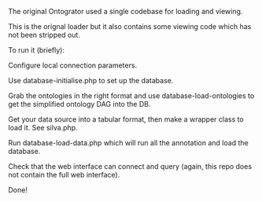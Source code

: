 The original Ontogrator used a single codebase for loading and viewing.

This is the orignal loader but it also contains some viewing code which has not
been stripped out.

To run it (briefly):

Configure local connection parameters.

Use database-initialise.php to set up the database.

Grab the ontologies in the right format and use database-load-ontologies to get the simplified ontology DAG into the DB.

Get your data source into a tabular format, then make a wrapper class to load it.  See silva.php.

Run database-load-data.php which will run all the annotation and load the database.

Check that the web interface can connect and query (again, this repo does not contain the full web interface).

Done!
